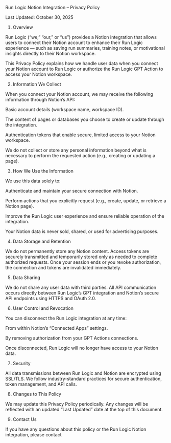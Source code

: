Run Logic Notion Integration – Privacy Policy

Last Updated: October 30, 2025

1. Overview

Run Logic (“we,” “our,” or “us”) provides a Notion integration that allows users to connect their Notion account to enhance their Run Logic experience — such as saving run summaries, training notes, or motivational insights directly to their Notion workspace.

This Privacy Policy explains how we handle user data when you connect your Notion account to Run Logic or authorize the Run Logic GPT Action to access your Notion workspace.

2. Information We Collect

When you connect your Notion account, we may receive the following information through Notion’s API:

Basic account details (workspace name, workspace ID).

The content of pages or databases you choose to create or update through the integration.

Authentication tokens that enable secure, limited access to your Notion workspace.

We do not collect or store any personal information beyond what is necessary to perform the requested action (e.g., creating or updating a page).

3. How We Use the Information

We use this data solely to:

Authenticate and maintain your secure connection with Notion.

Perform actions that you explicitly request (e.g., create, update, or retrieve a Notion page).

Improve the Run Logic user experience and ensure reliable operation of the integration.

Your Notion data is never sold, shared, or used for advertising purposes.

4. Data Storage and Retention

We do not permanently store any Notion content.
Access tokens are securely transmitted and temporarily stored only as needed to complete authorized requests.
Once your session ends or you revoke authorization, the connection and tokens are invalidated immediately.

5. Data Sharing

We do not share any user data with third parties.
All API communication occurs directly between Run Logic’s GPT integration and Notion’s secure API endpoints using HTTPS and OAuth 2.0.

6. User Control and Revocation

You can disconnect the Run Logic integration at any time:

From within Notion’s “Connected Apps” settings.

By removing authorization from your GPT Actions connections.

Once disconnected, Run Logic will no longer have access to your Notion data.

7. Security

All data transmissions between Run Logic and Notion are encrypted using SSL/TLS.
We follow industry-standard practices for secure authentication, token management, and API calls.

8. Changes to This Policy

We may update this Privacy Policy periodically. Any changes will be reflected with an updated “Last Updated” date at the top of this document.

9. Contact Us

If you have any questions about this policy or the Run Logic Notion integration, please contact
